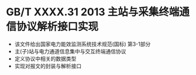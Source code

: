 # GB/T XXXX.31 2013 主站与采集终端通信协议解析接口实现
* 该文件给出国家电力能效监测系统技术规范(国标) 第3-1部分
* 主(子)站与电力通道信息集中与交互终端通信协议
* 定义协议中相关的数据类型
* 实现对报文的封装与解析接口
